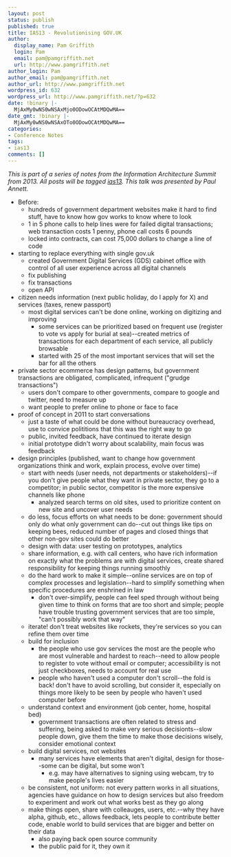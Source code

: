 ```yaml
---
layout: post
status: publish
published: true
title: IAS13 - Revolutionising GOV.UK
author:
  display_name: Pam Griffith
  login: Pam
  email: pam@pamgriffith.net
  url: http://www.pamgriffith.net
author_login: Pam
author_email: pam@pamgriffith.net
author_url: http://www.pamgriffith.net
wordpress_id: 632
wordpress_url: http://www.pamgriffith.net/?p=632
date: !binary |-
  MjAxMy0wNS0wNSAxMjo0ODowOCAtMDQwMA==
date_gmt: !binary |-
  MjAxMy0wNS0wNSAxOTo0ODowOCAtMDQwMA==
categories:
- Conference Notes
tags:
- ias13
comments: []
---
```

<p><em>This is part of a series of notes from the Information Architecture Summit from 2013. All posts will be tagged <a href="http://www.pamgriffith.net/blog/tag/ias13">ias13</a>. This talk was presented by Paul Annett.<br />
</em></p>
<ul>
<li>Before:
<ul>
<li>hundreds of government department websites make it hard to find stuff, have to know how gov works to know where to look</li>
<li>1 in 5 phone calls to help lines were for failed digital transactions; web transaction costs 1 penny, phone call costs 6 pounds</li>
<li>locked into contracts, can cost 75,000 dollars to change a line of code</li>
</ul>
</li>
<li>starting to replace everything with single gov.uk
<ul>
<li>created Government Digital Services (GDS) cabinet office with control of all user experience across all digital channels</li>
<li>fix publishing</li>
<li>fix transactions</li>
<li>open API</li>
</ul>
</li>
<li>citizen needs information (next public holiday, do I apply for X) and services (taxes, renew passport)
<ul>
<li>most digital services can't be done online, working on digitizing and improving
<ul>
<li>some services can be prioritized based on frequent use (register to vote vs apply for burial at sea)--created metrics of transactions for each department of each service, all publicly browsable</li>
<li>started with 25 of the most important services that will set the bar for all the others</li>
</ul>
</li>
</ul>
</li>
<li>private sector ecommerce has design patterns, but government transactions are obligated, complicated, infrequent ("grudge transactions")
<ul>
<li>users don't compare to other governments, compare to google and twitter, need to measure up</li>
<li>want people to prefer online to phone or face to face</li>
</ul>
</li>
<li>proof of concept in 2011 to start conversations
<ul>
<li>just a taste of what could be done without bureaucracy overhead, use to convice polititions that this was the right way to go</li>
<li>public, invited feedback, have continued to iterate design</li>
<li>initial prototype didn't worry about scalability, main focus was feedback</li>
</ul>
</li>
<li>design principles (published, want to change how government organizations think and work, explain process, evolve over time)
<ul>
<li>start with needs (user needs, not departments or stakeholders)--if you don't give people what they want in private sector, they go to a competitor; in public sector, competitor is the more expensive channels like phone
<ul>
<li>analyzed search terms on old sites, used to prioritize content on new site and uncover user needs</li>
</ul>
</li>
<li>do less, focus efforts on what needs to be done: government should only do what only government can do--cut out things like tips on keeping bees, reduced number of pages and closed things that other non-gov sites could do better</li>
<li>design with data: user testing on prototypes, analytics</li>
<li>share information, e.g. with call centers, who have rich information on exactly what the problems are with digital services, create shared responsibility for keeping things running smoothly</li>
<li>do the hard work to make it simple--online services are on top of complex processes and legislation--hard to simplify something when specific procedures are enshrined in law
<ul>
<li>don't over-simplify, people can feel sped through without being given time to think on forms that are too short and simple; people have trouble trusting government services that are too simple, "can't possibly work that way"</li>
</ul>
</li>
<li>iterate! don't treat websites like rockets, they're services so you can refine them over time</li>
<li>build for inclusion
<ul>
<li>the people who use gov services the most are the people who are most vulnerable and hardest to reach--need to allow people to register to vote without email or computer; accessibility is not just checkboxes, needs to account for real use</li>
<li>people who haven't used a computer don't scroll--the fold is back! don't have to avoid scrolling, but consider it, especially on things more likely to be seen by people who haven't used computer before</li>
</ul>
</li>
<li>understand context and environment (job center, home, hospital bed)
<ul>
<li>government transactions are often related to stress and suffering, being asked to make very serious decisionts--slow people down, give them the time to make those decisions wisely, consider emotional context</li>
</ul>
</li>
<li>build digital services, not websites
<ul>
<li>many services have elements that aren't digital, design for those--some can be digital, but some won't
<ul>
<li>e.g. may have alternatives to signing using webcam, try to make people's lives easier</li>
</ul>
</li>
</ul>
</li>
<li>be consistent, not uniform: not every pattern works in all situations, agencies have guidance on how to design services but also freedom to experiment and work out what works best as they go along</li>
<li>make things open, share with colleauges, users, etc.--why they have alpha, github, etc., allows feedback, lets people to contribute better code, enable world to build services that are bigger and better on their data
<ul>
<li>also paying back open source community</li>
<li>the public paid for it, they own it</li>
</ul>
</li>
</ul>
</li>
</ul>
